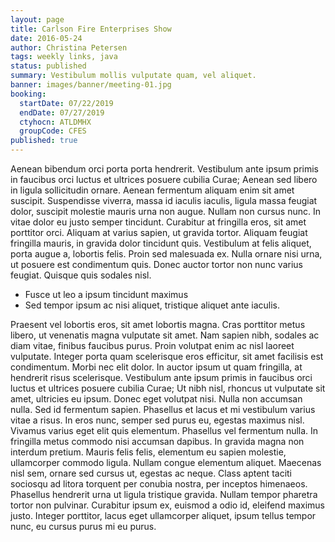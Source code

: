 ```yaml
---
layout: page
title: Carlson Fire Enterprises Show
date: 2016-05-24
author: Christina Petersen
tags: weekly links, java
status: published
summary: Vestibulum mollis vulputate quam, vel aliquet.
banner: images/banner/meeting-01.jpg
booking:
  startDate: 07/22/2019
  endDate: 07/27/2019
  ctyhocn: ATLDMHX
  groupCode: CFES
published: true
---
```

Aenean bibendum orci porta porta hendrerit. Vestibulum ante ipsum primis in faucibus orci luctus et ultrices posuere cubilia Curae; Aenean sed libero in ligula sollicitudin ornare. Aenean fermentum aliquam enim sit amet suscipit. Suspendisse viverra, massa id iaculis iaculis, ligula massa feugiat dolor, suscipit molestie mauris urna non augue. Nullam non cursus nunc. In vitae dolor eu justo semper tincidunt. Curabitur at fringilla eros, sit amet porttitor orci. Aliquam at varius sapien, ut gravida tortor. Aliquam feugiat fringilla mauris, in gravida dolor tincidunt quis. Vestibulum at felis aliquet, porta augue a, lobortis felis. Proin sed malesuada ex. Nulla ornare nisi urna, ut posuere est condimentum quis. Donec auctor tortor non nunc varius feugiat. Quisque quis sodales nisl.

* Fusce ut leo a ipsum tincidunt maximus
* Sed tempor ipsum ac nisi aliquet, tristique aliquet ante iaculis.

Praesent vel lobortis eros, sit amet lobortis magna. Cras porttitor metus libero, ut venenatis magna vulputate sit amet. Nam sapien nibh, sodales ac diam vitae, finibus faucibus purus. Proin volutpat enim ac nisl laoreet vulputate. Integer porta quam scelerisque eros efficitur, sit amet facilisis est condimentum. Morbi nec elit dolor. In auctor ipsum ut quam fringilla, at hendrerit risus scelerisque. Vestibulum ante ipsum primis in faucibus orci luctus et ultrices posuere cubilia Curae; Ut nibh nisl, rhoncus ut vulputate sit amet, ultricies eu ipsum. Donec eget volutpat nisi. Nulla non accumsan nulla. Sed id fermentum sapien.
Phasellus et lacus et mi vestibulum varius vitae a risus. In eros nunc, semper sed purus eu, egestas maximus nisl. Vivamus varius eget elit quis elementum. Phasellus vel fermentum nulla. In fringilla metus commodo nisi accumsan dapibus. In gravida magna non interdum pretium. Mauris felis felis, elementum eu sapien molestie, ullamcorper commodo ligula. Nullam congue elementum aliquet. Maecenas nisl sem, ornare sed cursus ut, egestas ac neque. Class aptent taciti sociosqu ad litora torquent per conubia nostra, per inceptos himenaeos. Phasellus hendrerit urna ut ligula tristique gravida. Nullam tempor pharetra tortor non pulvinar. Curabitur ipsum ex, euismod a odio id, eleifend maximus justo. Integer porttitor, lacus eget ullamcorper aliquet, ipsum tellus tempor nunc, eu cursus purus mi eu purus.
